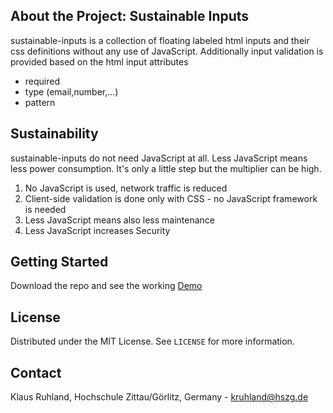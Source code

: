 <!--
*** sustainable inputs from klausruhland
-->

<!-- ABOUT THE PROJECT -->
## About the Project: Sustainable Inputs

sustainable-inputs is a collection of floating labeled html inputs and their css definitions without any use of JavaScript. 
Additionally input validation is provided based on the html input attributes
* required
* type (email,number,...)
* pattern

## Sustainability

sustainable-inputs do not need JavaScript at all. Less JavaScript means less power consumption. It's only a little step but the multiplier can be high.

1. No JavaScript is used, network traffic is reduced
2. Client-side validation is done only with CSS - no JavaScript framework is needed
3. Less JavaScript means also less maintenance
4. Less JavaScript increases Security

## Getting Started

Download the repo and see the working [Demo](https://klausruhland.github.io/sustainable-inputs/)


<!-- LICENSE -->
## License

Distributed under the MIT License. See `LICENSE` for more information.



<!-- CONTACT -->
## Contact

Klaus Ruhland, Hochschule Zittau/Görlitz, Germany - kruhland@hszg.de

